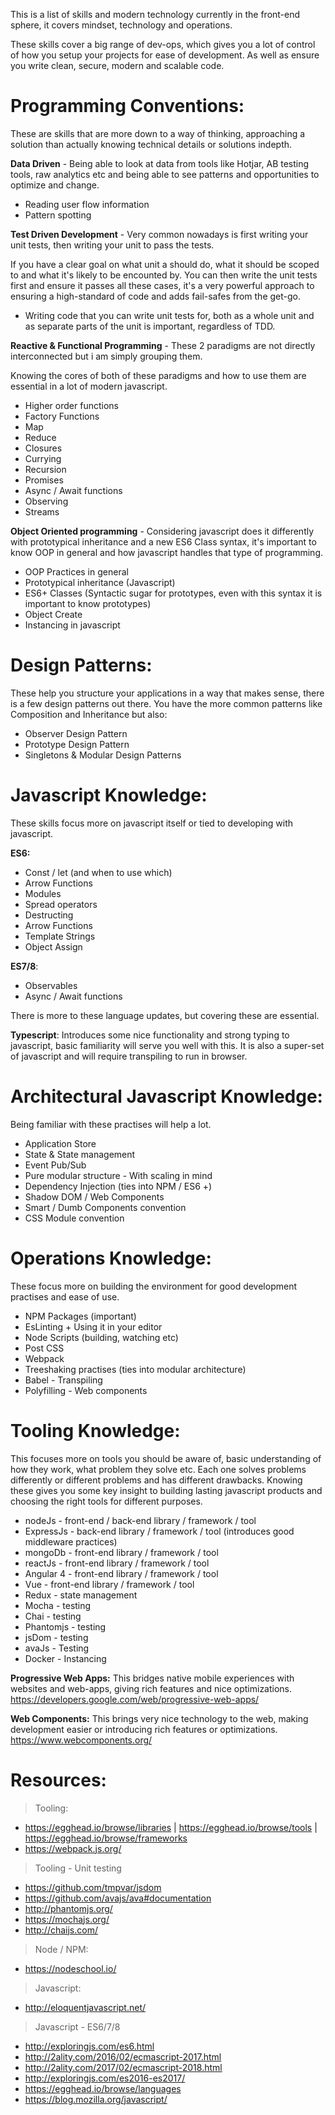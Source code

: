 This is a list of skills and modern technology currently in the front-end sphere, it covers mindset, technology and operations. 

These skills cover a big range of dev-ops, which gives you a lot of control of how you setup your projects for ease of development. 
As well as ensure you write clean, secure, modern and scalable code. 

Programming Conventions:
===============

These are skills that are more down to a way of thinking, approaching a solution than actually knowing technical details or solutions indepth. 

**Data Driven** - Being able to look at data from tools like Hotjar, AB testing tools, raw analytics etc and being able to see patterns and opportunities to optimize and change. 

- Reading user flow information
- Pattern spotting

**Test Driven Development** - Very common nowadays is first writing your unit tests, then writing your unit to pass the tests. 

If you have a clear goal on what unit a should do, what it should be scoped to and what it's likely to be encounted by. You can then write the unit tests first and ensure it passes all these cases, it's a very powerful approach to ensuring a high-standard of code and adds fail-safes from the get-go. 

- Writing code that you can write unit tests for, both as a whole unit and as separate parts of the unit is important, regardless of TDD. 

**Reactive & Functional Programming** - These 2 paradigms are not directly interconnected but i am simply grouping them.

Knowing the cores of both of these paradigms and how to use them are essential in a lot of modern javascript.

- Higher order functions
- Factory Functions
- Map
- Reduce
- Closures
- Currying
- Recursion
- Promises
- Async / Await functions
- Observing
- Streams

**Object Oriented programming** - Considering javascript does it differently with prototypical inheritance and a new ES6 Class syntax, it's important to know OOP in general and how javascript handles that type of programming. 

- OOP Practices in general
- Prototypical inheritance (Javascript)
- ES6+ Classes (Syntactic sugar for prototypes, even with this syntax it is important to know prototypes)
- Object Create
- Instancing in javascript

Design Patterns:
==================
These help you structure your applications in a way that makes sense, there is a few design patterns out there. 
You have the more common patterns like Composition and Inheritance but also: 

- Observer Design Pattern
- Prototype Design Pattern
- Singletons & Modular Design Patterns


Javascript Knowledge:
=====================

These skills focus more on javascript itself or tied to developing with javascript.

**ES6:**

- Const / let (and when to use which)
- Arrow Functions
- Modules
- Spread operators
- Destructing
- Arrow Functions
- Template Strings
- Object Assign


**ES7/8**:

- Observables
- Async / Await functions

There is more to these language updates, but covering these are essential.

**Typescript**:
Introduces some nice functionality and strong typing to javascript, basic familiarity will serve you well with this. 
It is also a super-set of javascript and will require transpiling to run in browser. 


Architectural Javascript Knowledge:
===================================

Being familiar with these practises will help a lot. 

- Application Store
- State & State management 
- Event Pub/Sub
- Pure modular structure - With scaling in mind
- Dependency Injection (ties into NPM / ES6 +)
- Shadow DOM / Web Components
- Smart / Dumb Components convention
- CSS Module convention

Operations Knowledge:
=====================

These focus more on building the environment for good development practises and ease of use. 

- NPM Packages (important)
- EsLinting + Using it in your editor
- Node Scripts (building, watching etc)
- Post CSS
- Webpack 
- Treeshaking practises (ties into modular architecture)
- Babel - Transpiling
- Polyfilling - Web components

Tooling Knowledge:
==================

This focuses more on tools you should be aware of, basic understanding of how they work, what problem they solve etc. Each one solves problems differently or different problems and has different drawbacks. Knowing these gives you some key insight to building lasting javascript products and choosing the right tools for different purposes.

- nodeJs - front-end / back-end library / framework / tool
- ExpressJs - back-end library / framework / tool (introduces good middleware practices)
- mongoDb - front-end library / framework / tool
- reactJs - front-end library / framework / tool
- Angular 4 - front-end library / framework / tool
- Vue - front-end library / framework / tool
- Redux - state management
- Mocha - testing
- Chai - testing
- Phantomjs - testing
- jsDom - testing
- avaJs - Testing 
- Docker - Instancing

**Progressive Web Apps:**
This bridges native mobile experiences with websites and web-apps, giving rich features and nice optimizations.
https://developers.google.com/web/progressive-web-apps/

**Web Components:**
This brings very nice technology to the web, making development easier or introducing rich features or optimizations.
https://www.webcomponents.org/

Resources:
==========

> Tooling: 
- https://egghead.io/browse/libraries | https://egghead.io/browse/tools | https://egghead.io/browse/frameworks
- https://webpack.js.org/


> Tooling - Unit testing
- https://github.com/tmpvar/jsdom
- https://github.com/avajs/ava#documentation
- http://phantomjs.org/
- https://mochajs.org/
- http://chaijs.com/

> Node / NPM:
- https://nodeschool.io/

> Javascript:
- http://eloquentjavascript.net/

> Javascript - ES6/7/8
- http://exploringjs.com/es6.html
- http://2ality.com/2016/02/ecmascript-2017.html
- http://2ality.com/2017/02/ecmascript-2018.html
- http://exploringjs.com/es2016-es2017/
- https://egghead.io/browse/languages
- https://blog.mozilla.org/javascript/
